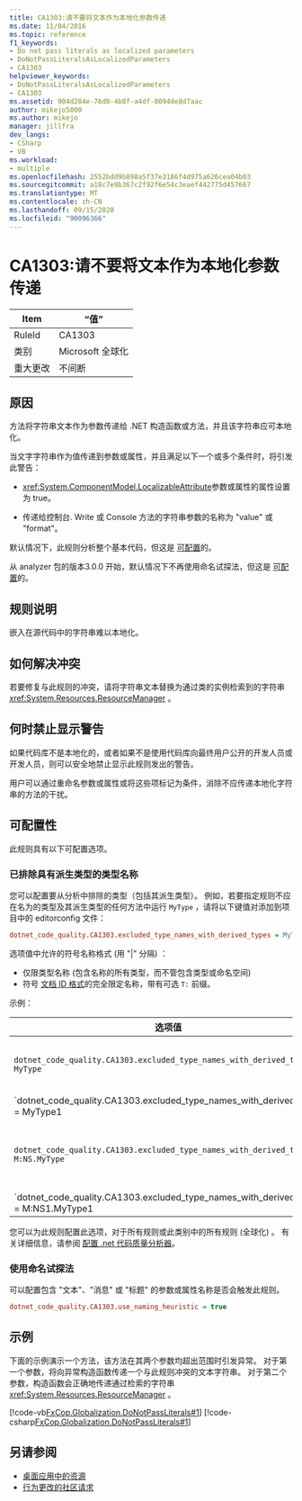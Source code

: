 ```yaml
---
title: CA1303:请不要将文本作为本地化参数传递
ms.date: 11/04/2016
ms.topic: reference
f1_keywords:
- Do not pass literals as localized parameters
- DoNotPassLiteralsAsLocalizedParameters
- CA1303
helpviewer_keywords:
- DoNotPassLiteralsAsLocalizedParameters
- CA1303
ms.assetid: 904d284e-76d0-4b8f-a4df-0094de8d7aac
author: mikejo5000
ms.author: mikejo
manager: jillfra
dev_langs:
- CSharp
- VB
ms.workload:
- multiple
ms.openlocfilehash: 2552bdd9b898a5f37e3186f4d975a626cea04b03
ms.sourcegitcommit: a18c7e9b367c2f92f6e54c3eaef442775d457667
ms.translationtype: MT
ms.contentlocale: zh-CN
ms.lasthandoff: 09/15/2020
ms.locfileid: "90096366"
---
```

# <a name="ca1303-do-not-pass-literals-as-localized-parameters"></a>CA1303:请不要将文本作为本地化参数传递

|Item|“值”|
|-|-|
|RuleId|CA1303|
|类别|Microsoft 全球化|
|重大更改|不间断|

## <a name="cause"></a>原因

方法将字符串文本作为参数传递给 .NET 构造函数或方法，并且该字符串应可本地化。

当文字字符串作为值传递到参数或属性，并且满足以下一个或多个条件时，将引发此警告：

- <xref:System.ComponentModel.LocalizableAttribute>参数或属性的属性设置为 true。

- 传递给控制台. Write 或 Console 方法的字符串参数的名称为 "value" 或 "format"。

默认情况下，此规则分析整个基本代码，但这是 [可配置](#excluded-type-names-with-derived-types)的。

从 analyzer 包的版本3.0.0 开始，默认情况下不再使用命名试探法，但这是 [可配置](#use-naming-heuristic)的。

## <a name="rule-description"></a>规则说明

嵌入在源代码中的字符串难以本地化。

## <a name="how-to-fix-violations"></a>如何解决冲突

若要修复与此规则的冲突，请将字符串文本替换为通过类的实例检索到的字符串 <xref:System.Resources.ResourceManager> 。

## <a name="when-to-suppress-warnings"></a>何时禁止显示警告

如果代码库不是本地化的，或者如果不是使用代码库向最终用户公开的开发人员或开发人员，则可以安全地禁止显示此规则发出的警告。

用户可以通过重命名参数或属性或将这些项标记为条件，消除不应传递本地化字符串的方法的干扰。

## <a name="configurability"></a>可配置性

此规则具有以下可配置选项。

### <a name="excluded-type-names-with-derived-types"></a>已排除具有派生类型的类型名称

您可以配置要从分析中排除的类型（包括其派生类型）。 例如，若要指定规则不应在名为的类型及其派生类型的任何方法中运行 `MyType` ，请将以下键值对添加到项目中的 editorconfig 文件：

```ini
dotnet_code_quality.CA1303.excluded_type_names_with_derived_types = MyType
```

选项值中允许的符号名称格式 (用 "|" 分隔) ：

- 仅限类型名称 (包含名称的所有类型，而不管包含类型或命名空间) 
- 符号 [文档 ID 格式](https://github.com/dotnet/csharplang/blob/master/spec/documentation-comments.md#id-string-format)的完全限定名称，带有可选 `T:` 前缀。

示例：

| 选项值 | 总结 |
| --- | --- |
|`dotnet_code_quality.CA1303.excluded_type_names_with_derived_types = MyType` | 匹配所有名为 "MyType" 的类型及其在编译中的所有派生类型
|`dotnet_code_quality.CA1303.excluded_type_names_with_derived_types = MyType1|MyType2` | 匹配所有名为 "MyType1" 或 "MyType2" 的类型及其在编译中的所有派生类型
|`dotnet_code_quality.CA1303.excluded_type_names_with_derived_types = M:NS.MyType` | 将特定类型 "MyType" 与给定的完全限定名称及其所有派生类型进行匹配
|`dotnet_code_quality.CA1303.excluded_type_names_with_derived_types = M:NS1.MyType1|M:NS2.MyType2` | 将特定类型 "MyType1" 和 "MyType2" 与各自的完全限定名称及其所有派生类型进行匹配

您可以为此规则配置此选项，对于所有规则或此类别中的所有规则 (全球化) 。 有关详细信息，请参阅 [配置 .net 代码质量分析器](configure-fxcop-analyzers.md)。

### <a name="use-naming-heuristic"></a>使用命名试探法

可以配置包含 "文本"、"消息" 或 "标题" 的参数或属性名称是否会触发此规则。

```ini
dotnet_code_quality.CA1303.use_naming_heuristic = true
```

## <a name="example"></a>示例

下面的示例演示一个方法，该方法在其两个参数均超出范围时引发异常。 对于第一个参数，将向异常构造函数传递一个与此规则冲突的文本字符串。 对于第二个参数，构造函数会正确地传递通过检索的字符串 <xref:System.Resources.ResourceManager> 。

[!code-vb[FxCop.Globalization.DoNotPassLiterals#1](../code-quality/codesnippet/VisualBasic/ca1303-do-not-pass-literals-as-localized-parameters_1.vb)]
[!code-csharp[FxCop.Globalization.DoNotPassLiterals#1](../code-quality/codesnippet/CSharp/ca1303-do-not-pass-literals-as-localized-parameters_1.cs)]

## <a name="see-also"></a>另请参阅

- [桌面应用中的资源](/dotnet/framework/resources/index)
- [行为更改的社区请求](https://github.com/dotnet/roslyn-analyzers/issues/2933)
